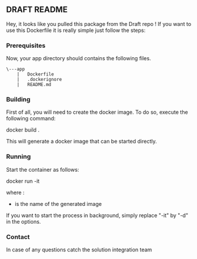 ## DRAFT README

 Hey, it looks like you pulled this package from the Draft repo !
 If you want to use this Dockerfile it is really simple just follow the steps:

 ### Prerequisites

 Now, your app directory should contains the following files.

 ```
 \---app
     |   Dockerfile
     |   .dockerignore
     |   README.md
```

 ### Building

 First of all, you will need to create the docker image. To do so, execute
 the following command:

 docker build .

 This will generate a docker image that can be started directly.

 ### Running

Start the container as follows:

docker run -it  <imagename>

where :
- <imagename> is the name of the generated image

If you want to start the process in background, simply replace "-it" by "-d" in
the options.

 ### Contact

 In case of any questions catch the solution integration team